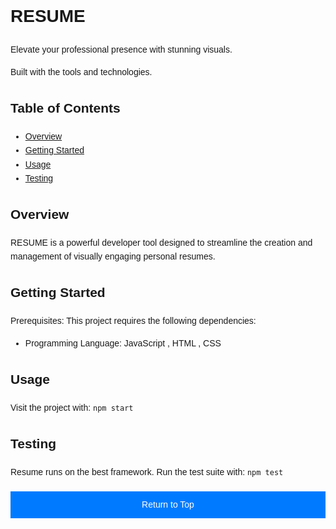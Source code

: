 <!DOCTYPE html>
<html lang="en">
<head>
    <meta charset="UTF-8">
    <meta name="viewport" content="width=device-width, initial-scale=1.0">
    <title>Resume</title>
    <style>
        body { font-family: Arial, sans-serif; line-height: 1.6; }
        #returnToTop { margin-top: 20px; padding: 10px; background: #007BFF; color: #fff; text-align: center; cursor: pointer; }
        #returnToTop:hover { background: #0056b3; }
    </style>
</head>
<body>

<h1>RESUME</h1>
<p>Elevate your professional presence with stunning visuals.</p>
<p>Built with the tools and technologies.</p>

<h2>Table of Contents</h2>
<ul>
    <li><a href="#overview">Overview</a></li>
    <li><a href="#getting-started">Getting Started</a></li>
    <li><a href="#usage">Usage</a></li>
    <li><a href="#testing">Testing</a></li>
</ul>

<h2 id="overview">Overview</h2>
<p>RESUME is a powerful developer tool designed to streamline the creation and management of visually engaging personal resumes.</p>

<h2 id="getting-started">Getting Started</h2>
<p>Prerequisites: This project requires the following dependencies:</p>
<ul>
    <li>Programming Language: JavaScript , HTML , CSS
    </li>
</ul>

<h2 id="usage">Usage</h2>
<p>Visit the project with: <code>npm start</code></p>

<h2 id="testing">Testing</h2>
<p>Resume runs on the best framework. Run the test suite with: <code>npm test</code></p>

<!-- Return to Top Button -->
<div id="returnToTop" onclick="scrollToTop()">Return to Top</div>

<script>
    function scrollToTop() {
        window.scrollTo({ top: 0, behavior: 'smooth' });
    }
</script>

</body>
</html>
